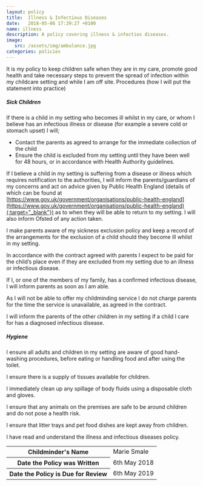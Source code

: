```yaml
---
layout: policy
title:  Illness & Infectious Diseases
date:   2018-05-06 17:39:27 +0100
name: illness
description: A policy covering illness & infectios diseases.
image:
   src: /assets/img/ambulance.jpg
categories: policies
---
```


It is my policy to keep children safe when they are in my care, promote good health and take necessary steps to prevent the spread of infection within my childcare setting and while I am off site.
Procedures (how I will put the statement into practice)

##### Sick Children
If there is a child in my setting who becomes ill whilst in my care, or whom I believe has an infectious illness or disease (for example a severe cold or stomach upset) I will;
+ Contact the parents as agreed to arrange for the immediate collection of the child
+ Ensure the child is excluded from my setting until they have been well for 48 hours,
or in accordance with Health Authority guidelines.

If I believe a child in my setting is suffering from a disease or illness which requires notification to the authorities, I will inform the parents/guardians of my concerns and act on advice given by Public Health England (details of which can be found at [https://www.gov.uk/government/organisations/public-health-england](https://www.gov.uk/government/organisations/public-health-england){:target="_blank"}) as to when they will be able to return to my setting. I will also inform Ofsted of any action taken.

I make parents aware of my sickness exclusion policy and keep a record of the arrangements for the exclusion of a child should they become ill whilst in my setting.

In accordance with the contract agreed with parents I expect to be paid for the child’s place even if they are excluded from my setting due to an illness or infectious disease.

If I, or one of the members of my family, has a confirmed infectious disease, I will inform parents as soon as I am able.

As I will not be able to offer my childminding service I do not charge parents for the time the service is unavailable, as agreed in the contract.

I will inform the parents of the other children in my setting if a child I care for has a diagnosed infectious disease.

##### Hygiene

I ensure all adults and children in my setting are aware of good hand-washing procedures, before eating or handling food and after using the toilet.

I ensure there is a supply of tissues available for children.

I immediately clean up any spillage of body fluids using a disposable cloth and gloves.

I ensure that any animals on the premises are safe to be around children and do not pose a health risk.

I ensure that litter trays and pet food dishes are kept away from children.

I have read and understand the illness and infectious diseases policy.

<table class="table table-bordered mt-5 mb-5">
  <tbody>
    <tr>
      <th scope="row">Childminder's Name </th>
      <td>Marie Smale</td>
    </tr>
    <tr>
      <th scope="row">Date the Policy was Written</th>
      <td>6th May 2018</td>
    </tr>
    <tr>
      <th scope="row">Date the Policy is Due for Review</th>
      <td>6th May 2019</td>
    </tr>
  </tbody>
</table>
